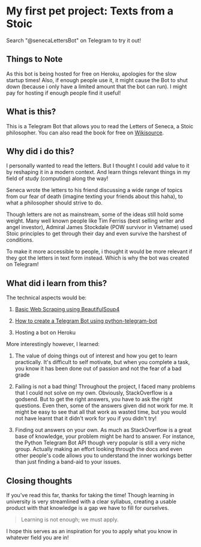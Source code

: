 # My first pet project: Texts from a Stoic
Search "@senecaLettersBot" on Telegram to try it out!

## Things to Note
As this bot is being hosted for free on Heroku, apologies for the slow startup times! Also, if enough people use it, it might cause the Bot to shut down (because i only have a limited amount that the bot can run). I might pay for hosting if enough people find it useful!

## What is this?
This is a Telegram Bot that allows you to read the Letters of Seneca, a Stoic philosopher. You can also read the book for free on [Wikisource](https://en.wikisource.org/wiki/Moral_letters_to_Lucilius).


## Why did i do this?
I personally wanted to read the letters. But I thought I could add value to it by reshaping it in a modern context. And learn things relevant things in my field of study (computing) along the way!

Seneca wrote the letters to his friend discussing a wide range of topics from our fear of death (imagine texting your friends about this haha), to what a philosopher should strive to do.

Though letters are not as mainstream, some of the ideas still hold some weight. Many well known people like Tim Ferriss (best selling writer and angel investor), Admiral James Stockdale (POW survivor in Vietname) used Stoic principles to get through their day and even survive the harshest of conditions.

To make it more accessible to people, i thought it would be more relevant if they got the letters in text form instead. Which is why the bot was created on Telegram!


## What did i learn from this?
The technical aspects would be:
1. [Basic Web Scraping using BeautifulSoup4](https://github.com/Raihan9797/Web-Scraping-Practice)

2. [How to create a Telegram Bot using python-telegram-bot](https://github.com/Raihan9797/intro-to-telegram-bots)

3. Hosting a bot on Heroku

More interestingly however, I learned:
1. The value of doing things out of interest and how you get to learn practically. It's difficult to self motivate, but when you complete a task, you know it has been done out of passion and not the fear of a bad grade

2. Failing is not a bad thing! Throughout the project, I faced many problems that I could not solve on my own. Obviously, StackOverflow is a godsend. But to get the right answers, you have to ask the right questions. Even then, some of the answers given did not work for me. It might be easy to see that all that work as wasted time, but you would not have learnt that it didn't work for you if you didn't try!

3. Finding out answers on your own. As much as StackOverflow is a great base of knowledge, your problem might be hard to answer. For instance, the Python Telegram Bot API though very popular is still a very niche group. Actually making an effort looking through the docs and even other people's code allows you to understand the inner workings better than just finding a band-aid to your issues.

## Closing thoughts
If you've read this far, thanks for taking the time! Though learning in university is very streamlined with a clear syllabus, creating a usable product with that knowledge is a gap we have to fill for ourselves. 
> Learning is not enough; we must apply.

I hope this serves as an inspiration for you to apply what you know in whatever field you are in!



